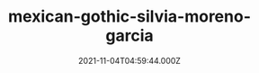 ---
categories:
  - Anime & Manga
  - Books
  - Coding
  - Etc
  - Games
  
  - Movies & TV
  - Music
  - Pesonal
date: 2021-11-04T04:59:44.000Z
description: ''
draft: true
images: []
lead: ''
reddit: ''
series: ''
mySlug: mexican-gothic-silvia-moreno-garcia
tags: []
thumbnail: ''
title: mexican-gothic-silvia-moreno-garcia
toc: false
tweet: ''

---